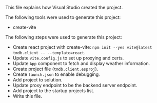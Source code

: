This file explains how Visual Studio created the project.

The following tools were used to generate this project:
- create-vite

The following steps were used to generate this project:
- Create react project with create-vite: `npm init --yes vite@latest tmdb.client -- --template=react`.
- Update `vite.config.js` to set up proxying and certs.
- Update `App` component to fetch and display weather information.
- Create project file (`tmdb.client.esproj`).
- Create `launch.json` to enable debugging.
- Add project to solution.
- Update proxy endpoint to be the backend server endpoint.
- Add project to the startup projects list.
- Write this file.
